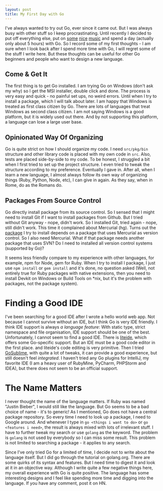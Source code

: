 ```yaml
---
layout: post
title: My First Day with Go
---
```


I've always wanted to try out Go, ever since it came out. But I was always busy with other stuff so I keep procrastinating. Until recently I decided to put off everything else, put on [some](http://www.youtube.com/watch?v=QUQsqBqxoR4) [nice](http://www.youtube.com/watch?v=RBumgq5yVrA) [music](http://www.youtube.com/watch?v=47dtFZ8CFo8) and spend a day (actually only about 5 hours) with Go. So I record some of my first thoughts - I am sure when I look back after I spend more time with Go, I will regret some of the stuff I write here. But these thoughts can be useful for other Go beginners and people who want to design a new language.

## Come & Get It

The first thing is to get Go installed. I am trying Go on Windows (don't ask my why) so I get the MSI installer, double click and done. The process is very easy and quick - no painful set ups, no weird errors. Until when I try to install a package, which I will talk about later. I am happy that Windows is treated as first class citizen by Go. There are lots of languages that treat Windows as second class citizen. I am not saying Windows is a good platform, but it is widely used out there. And by not supporting this platform, a language can lose a large user base.

## Opinionated Way Of Organizing

Go is quite strict on how I should organize my code. I need `src/pkg/bin` structure and other library code is placed with my own code in `src`. Also, tests are placed side-by-side to my code. To be honest, I struggled a bit when I first tried to set up the project structure. I even tried to tweak the structure according to my preference. Eventually I gave in. After all, when I learn a new language, I almost always follow its own way of organizing things (Ruby, Python, Node, etc), I can give in again. As they say, when in Rome, do as the Romans do.

## Packages From Source Control

Go directly install package from its source control. So I sensed that I might need to install Git if I want to install packages from Github. But I tried without Git anyway - nope, didn't work. So I installed Git, tried again - nope, still didn't work. This time it complained about Mercurial (hg). Turns out the [package](https://github.com/hoisie/web) I try to install depends on a package that uses Mercurial as version control. So I also need Mercurial. What if that package needs another package that uses SVN? Do I need to installed all version control systems (supported by Go)?

It seems less friendly compare to my experience with other languages, for example, npm for Node, gem for Ruby. When I try to install I package, I just use `npm install` or `gem install` and it's done, no question asked (Well, not entirely true for Ruby packages with native extensions, then you need to install Devkit on Windows or Build Tools on *nix, but it's the problem with packages, not the package system).

# Finding a Good IDE

I've been searching for a good IDE after I wrote a hello world web app. Not because I cannot survive without an IDE, but I think Go is very IDE friendly. I think IDE support is always *a language feature*: With static type, strict namespace and file organisation, IDE support should be one of the best. Unfortunately, I cannot seem to find a good IDE. There is [liteide](https://code.google.com/p/liteide/), which offers some Go-specific support. But an IDE must be a good code editor in the first place. and liteide's code editing is very primitive. Then I tried [GoSublime](https://github.com/DisposaBoy/GoSublime), with quite a lot of tweaks, it can provide a good experience, but still doesn't feel *integrated*. I haven't tried any Go plugins for IntelliJ, my favorite IDE (I am a heavy user of RubyMine, PyCharm, PHPStorm and IDEA), but there does not seem to be an official support.

# The Name Matters

I never thought the name of the language matters. If Ruby was named "Justin Bieber", I would still like the language. But Go seems to be a bad choice of name - it's to generic! As I mentioned, Go does not have a central package repository. So every time I need to look up a package, I need to Google around. And whenever I type in `go <things i want to do>` or `go <features i need>`, the result is always mixed with lots of irrelevant stuff. I have to further tweak my search or use `golang` as the keyword. The problem is `golang` is not used by everybody so I can miss some result. This problem is not limited to searching a package - it applies to any search.

Since I've only tried Go for a limited of time, I decide not to write about the language itself. But I did go through the tutorial on golang.org. There are some quirks of its syntax and features. But I need time to digest it and look at it in an objective way. Although I write quite a few negative things here, my overall experience with Go is quite positive. The language has some interesting designs and I feel like spending more time and digging into the language. If you have any comment, post it on HN.